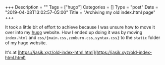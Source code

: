 +++
Description = ""
Tags = ["hugo"]
Categories = []
Type = "post"
Date = "2019-04-08T13:02:57-05:00"
Title = "Archiving my old index.html page"
+++

It took a little bit of effort to achieve because I was unsure how to move it
over into my [hugo](https://gohugo.io) website. How I ended up doing it was by
moving `index.html` and `css/{main.css,zenburn.css,syntax.css}` to the `static`
folder of my hugo website.

It's at [https://jasik.xyz/old-index-html.html](https://jasik.xyz/old-index-html.html)
